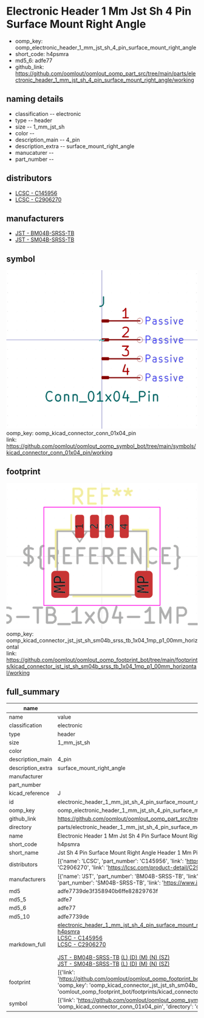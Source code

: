 # Electronic Header 1 Mm Jst Sh 4 Pin Surface Mount Right Angle

  
* oomp_key: oomp_electronic_header_1_mm_jst_sh_4_pin_surface_mount_right_angle 
* short_code: h4psmra
* md5_6: adfe77  
* github_link: https://github.com/oomlout/oomlout_oomp_part_src/tree/main/parts/electronic_header_1_mm_jst_sh_4_pin_surface_mount_right_angle/working  
## naming details
* classification -- electronic
* type -- header
* size -- 1_mm_jst_sh
* color -- 
* description_main -- 4_pin
* description_extra -- surface_mount_right_angle
* manucaturer -- 
* part_number -- 

## distributors
* [LCSC - C145956](https://lcsc.com/product-detail/C145956.html)  
* [LCSC - C2906270](https://lcsc.com/product-detail/C2906270.html)  

## manufacturers
* [JST - BM04B-SRSS-TB](https://www.jst-mfg.com/product/index.php?series=231)  
* [JST - SM04B-SRSS-TB](https://www.jst-mfg.com/product/index.php?series=231)  

## symbol

![](symbol/0/working/working_600.png)  
oomp_key: oomp_kicad_connector_conn_01x04_pin  
link: https://github.com/oomlout/oomlout_oomp_symbol_bot/tree/main/symbols/kicad_connector_conn_01x04_pin/working  

## footprint

![](footprint/0/working/working_600.png)  
oomp_key: oomp_kicad_connector_jst_jst_sh_sm04b_srss_tb_1x04_1mp_p1_00mm_horizontal  
link: https://github.com/oomlout/oomlout_oomp_footprint_bot/tree/main/footprints/kicad_connector_jst_jst_sh_sm04b_srss_tb_1x04_1mp_p1_00mm_horizontal/working  

## full_summary
| name | value | 
| --- | --- | 
| name | value | 
| classification | electronic | 
| type | header | 
| size | 1_mm_jst_sh | 
| color |  | 
| description_main | 4_pin | 
| description_extra | surface_mount_right_angle | 
| manufacturer |  | 
| part_number |  | 
| kicad_reference | J | 
| id | electronic_header_1_mm_jst_sh_4_pin_surface_mount_right_angle | 
| oomp_key | oomp_electronic_header_1_mm_jst_sh_4_pin_surface_mount_right_angle | 
| github_link | https://github.com/oomlout/oomlout_oomp_part_src/tree/main/parts/electronic_header_1_mm_jst_sh_4_pin_surface_mount_right_angle/working | 
| directory | parts/electronic_header_1_mm_jst_sh_4_pin_surface_mount_right_angle | 
| name | Electronic Header 1 Mm Jst Sh 4 Pin Surface Mount Right Angle | 
| short_code | h4psmra | 
| short_name | Jst Sh 4 Pin Surface Mount Right Angle Header 1 Mm Pitch | 
| distributors | [{'name': 'LCSC', 'part_number': 'C145956', 'link': 'https://lcsc.com/product-detail/C145956.html', 'id': 'distributor_lcsc'}, {'name': 'LCSC', 'part_number': 'C2906270', 'link': 'https://lcsc.com/product-detail/C2906270.html', 'id': 'distributor_lcsc'}] | 
| manufacturers | [{'name': 'JST', 'part_number': 'BM04B-SRSS-TB', 'link': 'https://www.jst-mfg.com/product/index.php?series=231', 'id': 'manufacturer_jst'}, {'name': 'JST', 'part_number': 'SM04B-SRSS-TB', 'link': 'https://www.jst-mfg.com/product/index.php?series=231', 'id': 'manufacturer_jst'}] | 
| md5 | adfe7739de3f358940b6ffe82829763f | 
| md5_5 | adfe7 | 
| md5_6 | adfe77 | 
| md5_10 | adfe7739de | 
| markdown_full | [electronic_header_1_mm_jst_sh_4_pin_surface_mount_right_angle](https://github.com/oomlout/oomlout_oomp_part_src/tree/main/parts/electronic_header_1_mm_jst_sh_4_pin_surface_mount_right_angle/working)<br>[h4psmra](https://github.com/oomlout/oomlout_oomp_part_src/tree/main/parts/electronic_header_1_mm_jst_sh_4_pin_surface_mount_right_angle/working)<br>[LCSC - C145956<br>](https://lcsc.com/product-detail/C145956.html)[LCSC - C2906270<br>](https://lcsc.com/product-detail/C2906270.html)<br>[JST - BM04B-SRSS-TB](https://www.jst-mfg.com/product/index.php?series=231) [(L)  ](https://www.lcsc.com/search?q=BM04B-SRSS-TB)[(D)  ](https://www.digikey.com/en/products?,keywords=BM04B-SRSS-TB)[(M)  ](https://www.mouser.com/Search/Refine?Keyword=BM04B-SRSS-TB)[(N)  ](https://www.newark.com/search?st=BM04B-SRSS-TB)[(SZ)  ](https://so.szlcsc.com/global.html?k=BM04B-SRSS-TB)<br>[JST - SM04B-SRSS-TB](https://www.jst-mfg.com/product/index.php?series=231) [(L)  ](https://www.lcsc.com/search?q=SM04B-SRSS-TB)[(D)  ](https://www.digikey.com/en/products?,keywords=SM04B-SRSS-TB)[(M)  ](https://www.mouser.com/Search/Refine?Keyword=SM04B-SRSS-TB)[(N)  ](https://www.newark.com/search?st=SM04B-SRSS-TB)[(SZ)  ](https://so.szlcsc.com/global.html?k=SM04B-SRSS-TB)<br> | 
| footprint | [{'link': 'https://github.com/oomlout/oomlout_oomp_footprint_bot/tree/main/foootprntss/kicad_connector_jst_jst_sh_sm04b_srss_tb_1x04_1mp_p1_00mm_horizontal', 'oomp_key': 'oomp_kicad_connector_jst_jst_sh_sm04b_srss_tb_1x04_1mp_p1_00mm_horizontal', 'directory': 'oomlout_oomp_footprint_bot/footprints/kicad_connector_jst_jst_sh_sm04b_srss_tb_1x04_1mp_p1_00mm_horizontal//working/working.kicad_mod'}] | 
| symbol | [{'link': 'https://github.com/oomlout/oomlout_oomp_symbol_bot/tree/main/symbols/kicad_connector_conn_01x04_pin', 'oomp_key': 'oomp_kicad_connector_conn_01x04_pin', 'directory': 'oomlout_oomp_symbol_bot/symbols/kicad_connector_conn_01x04_pin//working/working.kicad_sym'}] | 
